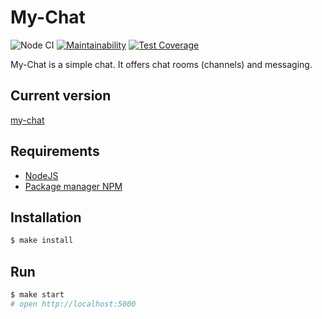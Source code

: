 # My-Chat

![Node CI](https://github.com/VictoriaGershova/frontend-project-lvl4/workflows/Node%20CI/badge.svg?branch=master)
[![Maintainability](https://api.codeclimate.com/v1/badges/a3860e5da831bc478957/maintainability)](https://codeclimate.com/github/VictoriaGershova/frontend-project-lvl4/maintainability)
[![Test Coverage](https://api.codeclimate.com/v1/badges/a3860e5da831bc478957/test_coverage)](https://codeclimate.com/github/VictoriaGershova/frontend-project-lvl4/test_coverage)


My-Chat is a simple chat. It offers chat rooms (channels) and messaging.

## Current version

[my-chat](https://gentle-brook-45765.herokuapp.com/)


## Requirements

* [NodeJS](https://nodejs.org/)
* [Package manager NPM](https://www.npmjs.com/get-npm)

## Installation

```sh
$ make install
```

## Run

```sh
$ make start
# open http://localhost:5000
```